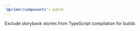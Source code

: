 ```yaml
---
'@primer/components': patch
---
```


Exclude storybook stories from TypeScript compilation for builds
